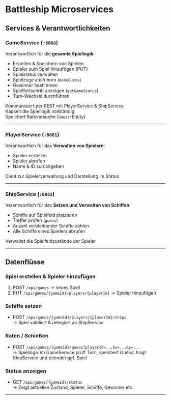 # Battleship Microservices 

## Services & Verantwortlichkeiten

### GameService (`:8080`)
Verantwortlich für die **gesamte Spiellogik**:
- Erstellen & Speichern von Spielen
- Spieler zum Spiel hinzufügen (PUT)
- Spielstatus verwalten
- Spielzüge ausführen (`makeGuess`)
- Gewinner bestimmen
- Spielfortschritt anzeigen (`getGameStatus`)
- Turn-Wechsel durchführen

Kommuniziert per REST mit PlayerService & ShipService  
Kapselt die Spiellogik vollständig  
Speichert Rateversuche (`Guess`-Entity)

---

### PlayerService (`:8081`)
Verantwortlich für das **Verwalten von Spielern**:
- Spieler erstellen
- Spieler abrufen
- Name & ID zurückgeben

Dient zur Spielerverwaltung und Darstellung im Status

---

### ShipService (`:8082`)
Verantwortlich für das **Setzen und Verwalten von Schiffen**:
- Schiffe auf Spielfeld platzieren
- Treffer prüfen (`guess`)
- Anzahl verbleibender Schiffe zählen
- Alle Schiffe eines Spielers abrufen

Verwaltet die Spielfeldzustände der Spieler

---

## Datenflüsse

### Spiel erstellen & Spieler hinzufügen
1. POST `/api/games` → neues Spiel
2. PUT `/api/games/{gameId}/players/{playerId}` → Spieler hinzufügen

### Schiffe setzen
- POST `/api/games/{gameId}/players/{playerId}/ships`  
  → Spiel validiert & delegiert an ShipService

### Raten / Schießen
- POST `/api/games/{gameId}/guess?playerId=...&x=...&y=...`  
  → Spiellogik im GameService prüft Turn, speichert Guess, fragt ShipService und beendet ggf. Spiel

### Status anzeigen
- GET `/api/games/{gameId}/status`  
  → Zeigt aktuellen Zustand, Spieler, Schiffe, Gewinner etc.

---
 